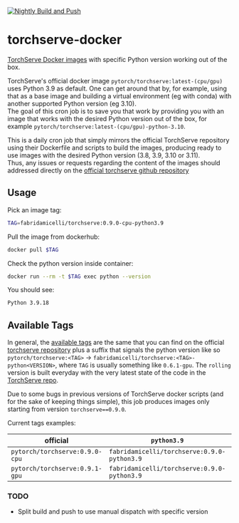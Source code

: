 [![Nightly Build and Push](https://github.com/fabridamicelli/torchserve-docker/actions/workflows/build-and-push.yaml/badge.svg)](https://github.com/fabridamicelli/torchserve-docker/actions/workflows/build-and-push.yaml)

# torchserve-docker
[TorchServe Docker images](https://hub.docker.com/r/fabridamicelli/torchserve) with specific Python version working out of the box.

TorchServe's official docker image `pytorch/torchserve:latest-(cpu/gpu)` uses Python 3.9 as default.
One can get around that by, for example, using that as a base image and building a virtual environment (eg with conda) with another supported Python version (eg 3.10).  
The goal of this cron job is to save you that work by providing you with an image that works with the desired Python version out of the box, for example `pytorch/torchserve:latest-(cpu/gpu)-python-3.10`.  

This is a daily cron job that simply mirrors the official TorchServe repository using their Dockerfile and scripts to build the images, producing ready to use images with the desired Python version (3.8, 3.9, 3.10 or 3.11).  
Thus, any issues or requests regarding the content of the images should addressed directly on the [official torchserve github repository](https://github.com/pytorch/serve)

## Usage
Pick an image tag:
```bash
TAG=fabridamicelli/torchserve:0.9.0-cpu-python3.9
```
Pull the image from dockerhub:
```bash
docker pull $TAG
```
Check the python version inside container:
```bash
docker run --rm -t $TAG exec python --version
```
You should see:
```bash
Python 3.9.18
```

## Available Tags
In general, the [available tags](https://hub.docker.com/r/fabridamicelli/torchserve) are the same that you can find on the official [torchserve repository](https://hub.docker.com/r/pytorch/torchserve/tags) plus a suffix that signals the python version like so `pytorch/torchserve:<TAG>` -> `fabridamicelli/torchserve:<TAG>-python<VERSION>`, where `TAG` is usually something like `0.6.1-gpu`.
The `rolling` version is built everyday with the very latest state of the code in the [TorchServe repo](https://github.com/pytorch/serve).

Due to some bugs in previous versions of TorchServe docker scripts (and for the sake of keeping things simple), this job produces images only starting from version `torchserve==0.9.0`.


Current tags examples:

| official                      |               `python3.9`                    |                `python3.10`                   |                    `python3.11`                |
| ---- | ---- | ---- | ---- |
|`pytorch/torchserve:0.9.0-cpu` |`fabridamicelli/torchserve:0.9.0-python3.9` |`fabridamicelli/torchserve:0.9.0-python3.10` | `fabridamicelli/torchserve:0.9.0-python3.11` |
|`pytorch/torchserve:0.9.1-gpu` |`fabridamicelli/torchserve:0.9.0-python3.9` |`fabridamicelli/torchserve:0.9.0-python3.10` | `fabridamicelli/torchserve:0.9.0-python3.11` |


### TODO
- Split build and push to use manual dispatch with specific version
